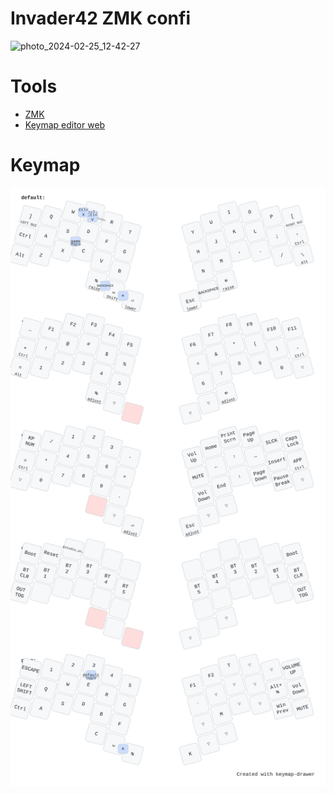 # Invader42 ZMK confi

![photo_2024-02-25_12-42-27](https://github.com/Rowb/invader42-zmk-config/assets/37239738/689bb5dc-451a-483f-a989-715835fec52b)

# Tools

- [ZMK](https://zmk.dev/docs/behaviors)
- [Keymap editor web](https://nickcoutsos.github.io/keymap-editor/)

# Keymap

![Keymap](keymap-drawer/invader42.svg)
